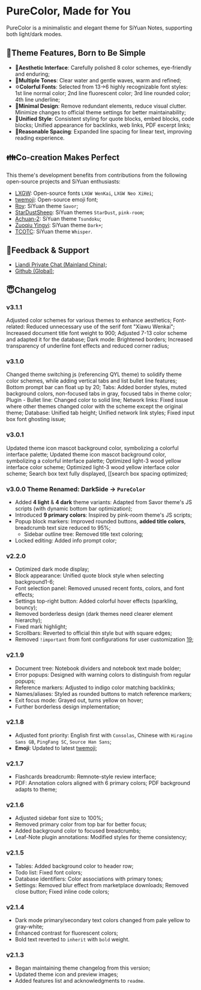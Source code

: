 # PureColor, Made for You

PureColor is a minimalistic and elegant theme for SiYuan Notes, supporting both light/dark modes.

## 🥰Theme Features, Born to Be Simple

- 🎨**Aesthetic Interface**: Carefully polished 8 color schemes, eye-friendly and enduring;
- 🌈**Multiple Tones**: Clear water and gentle waves, warm and refined;
- ✡**Colorful Fonts**: Selected from 13→6 highly recognizable font styles: 1st line normal color; 2nd line fluorescent color; 3rd line rounded color; 4th line underline;
- 🔪**Minimal Design**: Remove redundant elements, reduce visual clutter. Minimize changes to official theme settings for better maintainability;
- 🔗**Unified Style**: Consistent styling for quote blocks, embed blocks, code blocks; Unified appearance for backlinks, web links, PDF excerpt links;
- 📰**Reasonable Spacing**: Expanded line spacing for linear text, improving reading experience.


## 👪Co-creation Makes Perfect

This theme's development benefits from contributions from the following open-source projects and SiYuan enthusiasts:

- [LXGW]( https://github.com/lxgw ): Open-source fonts `LXGW WenKai`, `LXGW Neo XiHei`;
- [twemoji]( https://app.unpkg.com/twemoji-colr-font@15.0.3 ): Open-source emoji font;
- [Roy]( https://github.com/royc01 ): SiYuan theme `Savor`;
- [StarDustSheep]( https://github.com/StarDustSheep ): SiYuan themes `StarDust`, `pink-room`;
- [Achuan-2]( https://github.com/Achuan-2 ): SiYuan theme `Tsundoku`;
- [Zuoqiu Yingyi]( https://github.com/Zuoqiu-Yingyi ): SiYuan theme `Dark+`;
- [TCOTC]( https://github.com/TCOTC/Whisper ): SiYuan theme `Whisper`.


## 🤔Feedback & Support

- [Liandi Private Chat (Mainland China)]( https://ld246.com/chats/PiChou );
- [Github (Global)]( https://github.com/pureTrue/siyuan-theme-darkside/issues );


## 😇Changelog
### v3.1.1
Adjusted color schemes for various themes to enhance aesthetics; Font-related: Reduced unnecessary use of the serif font "Xiawu Wenkai"; Increased document title font weight to 900; Adjusted 7-13 color scheme and adapted it for the database; Dark mode: Brightened borders; Increased transparency of underline font effects and reduced corner radius;

### v3.1.0 
Changed theme switching js (referencing QYL theme) to solidify theme color schemes, while adding vertical tabs and list bullet line features; Bottom prompt bar can float up by 20; Tabs: Added border styles, muted background colors, non-focused tabs in gray, focused tabs in theme color; Plugin - Bullet line: Changed color to solid line; Network links: Fixed issue where other themes changed color with the scheme except the original theme; Database: Unified tab height; Unified network link styles; Fixed input box font ghosting issue; 

### v3.0.1 
Updated theme icon mascot background color, symbolizing a colorful interface palette; Updated theme icon mascot background color, symbolizing a colorful interface palette; Optimized light-3 wood yellow interface color scheme; Optimized light-3 wood yellow interface color scheme; Search box text fully displayed, [[search box spacing optimized;

### v3.0.0 Theme Renamed: DarkSide → `PureColor`
- Added **4 light** & **4 dark** theme variants: Adapted from Savor theme's JS scripts (with dynamic bottom bar optimization);
- Introduced **9 primary colors**: Inspired by pink-room theme's JS scripts;
- Popup block markers: Improved rounded buttons, **added title colors**, breadcrumb text size reduced to 95%;
  - Sidebar outline tree: Removed title text coloring;
- Locked editing: Added info prompt color;

### v2.2.0
* Optimized dark mode display;
* Block appearance: Unified quote block style when selecting background1-6;
* Font selection panel: Removed unused recent fonts, colors, and font effects;
* Settings top-right button: Added colorful hover effects (sparkling, bouncy);
* Removed borderless design (dark themes need clearer element hierarchy);
* Fixed mark highlight;
* Scrollbars: Reverted to official thin style but with square edges;
* Removed `!important` from font configurations for user customization [19]( https://github.com/pureTrue/siyuan-theme-darkside/issues/19 );

### v2.1.9
* Document tree: Notebook dividers and notebook text made bolder;
* Error popups: Designed with warning colors to distinguish from regular popups;
* Reference markers: Adjusted to indigo color matching backlinks;
* Names/aliases: Styled as rounded buttons to match reference markers;
* Exit focus mode: Grayed out, turns yellow on hover;
* Further borderless design implementation;

### v2.1.8
* Adjusted font priority: English first with `Consolas`, Chinese with `Hiragino Sans GB`, `PingFang SC`, `Source Han Sans`;
* **Emoji**: Updated to latest [twemoji]( https://app.unpkg.com/twemoji-colr-font@15.0.3 );

### v2.1.7
* Flashcards breadcrumb: Remnote-style review interface;
* PDF: Annotation colors aligned with 6 primary colors; PDF background adapts to theme;

### v2.1.6
* Adjusted sidebar font size to 100%;
* Removed primary color from top bar for better focus;
* Added background color to focused breadcrumbs;
* Leaf-Note plugin annotations: Modified styles for theme consistency;

### v2.1.5
* Tables: Added background color to header row;
* Todo list: Fixed font colors;
* Database identifiers: Color associations with primary tones;
* Settings: Removed blur effect from marketplace downloads; Removed close button; Fixed inline code colors;

### v2.1.4
- Dark mode primary/secondary text colors changed from pale yellow to gray-white;
- Enhanced contrast for fluorescent colors;
- Bold text reverted to `inherit` with `bold` weight.

### v2.1.3
- Began maintaining theme changelog from this version;
- Updated theme icon and preview images;
- Added features list and acknowledgments to `readme`.
